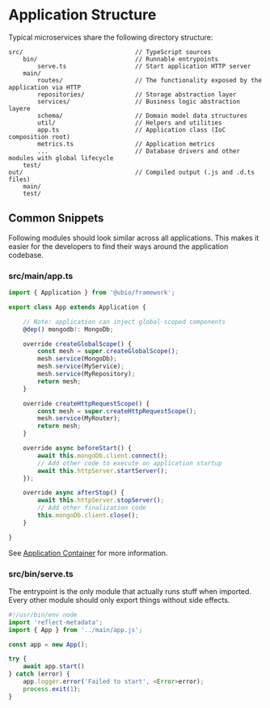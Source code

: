 # Application Structure

Typical microservices share the following directory structure:

```
src/                               // TypeScript sources
    bin/                           // Runnable entrypoints
        serve.ts                   // Start application HTTP server
    main/
        routes/                    // The functionality exposed by the application via HTTP
        repositories/              // Storage abstraction layer
        services/                  // Business logic abstraction layere
        schema/                    // Domain model data structures
        util/                      // Helpers and utilities
        app.ts                     // Application class (IoC composition root)
        metrics.ts                 // Application metrics
        ...                        // Database drivers and other modules with global lifecycle
    test/
out/                               // Compiled output (.js and .d.ts files)
    main/
    test/
```

## Common Snippets

Following modules should look similar across all applications. This makes it easier for the developers to find their ways around the application codebase.

### src/main/app.ts

```ts
import { Application } from '@ubio/framework';

export class App extends Application {

    // Note: application can inject global-scoped components
    @dep() mongodb!: MongoDb;

    override createGlobalScope() {
        const mesh = super.createGlobalScope();
        mesh.service(MongoDb);
        mesh.service(MyService);
        mesh.service(MyRepository);
        return mesh;
    }

    override createHttpRequestScope() {
        const mesh = super.createHttpRequestScope();
        mesh.service(MyRouter);
        return mesh;
    }

    override async beforeStart() {
        await this.mongoDb.client.connect();
        // Add other code to execute on application startup
        await this.httpServer.startServer();
    });

    override async afterStop() {
        await this.httpServer.stopServer();
        // Add other finalization code
        this.mongoDb.client.close();
    }

}
```

See [Application Container](./application.md) for more information.

### src/bin/serve.ts

The entrypoint is the only module that actually runs stuff when imported.
Every other module should only export things without side effects.

```ts
#!/usr/bin/env node
import 'reflect-metadata';
import { App } from '../main/app.js';

const app = new App();

try {
    await app.start()
} catch (error) {
    app.logger.error('Failed to start', <Error>error);
    process.exit(1);
}
```
